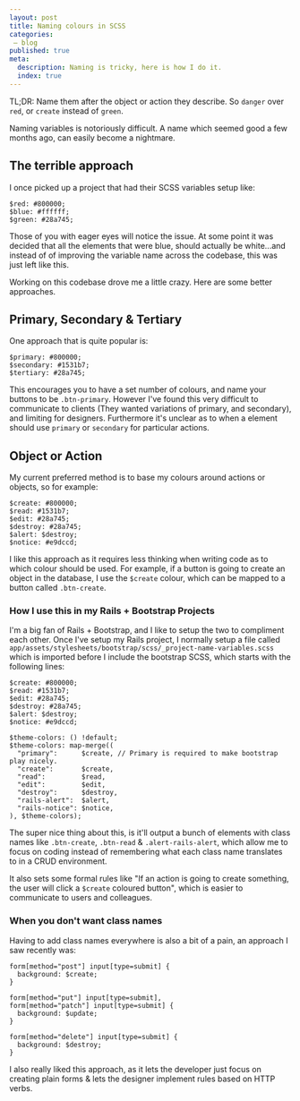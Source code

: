 ```yaml
---
layout: post
title: Naming colours in SCSS
categories:
 – blog
published: true
meta:
  description: Naming is tricky, here is how I do it.
  index: true
---
```


TL;DR: Name them after the object or action they describe. So `danger` over `red`, or `create` instead of `green`.

Naming variables is notoriously difficult. A name which seemed good a few months ago, can easily become a nightmare.

## The terrible approach

I once picked up a project that had their SCSS variables setup like:

    $red: #800000;
    $blue: #ffffff;
    $green: #28a745;

Those of you with eager eyes will notice the issue. At some point it was decided that all the elements that were blue, should actually be white...and instead of of improving the variable name across the codebase, this was just left like this.

Working on this codebase drove me a little crazy. Here are some better approaches.

## Primary, Secondary & Tertiary

One approach that is quite popular is:

    $primary: #800000;
    $secondary: #1531b7;
    $tertiary: #28a745;

This encourages you to have a set number of colours, and name your buttons to be `.btn-primary`. However I've found this very difficult to communicate to clients (They wanted variations of primary, and secondary), and limiting for designers. Furthermore it's unclear as to when a element should use  `primary` or `secondary` for particular actions.

## Object or Action

My current preferred method is to base my colours around actions or objects, so for example:

    $create: #800000;
    $read: #1531b7;
    $edit: #28a745;
    $destroy: #28a745;
    $alert: $destroy;
    $notice: #e9dccd;

I like this approach as it requires less thinking when writing code as to which colour should be used. For example, if a button is going to create an object in the database, I use the `$create` colour, which can be mapped to a button called `.btn-create`.

### How I use this in my Rails + Bootstrap Projects

I'm a big fan of Rails + Bootstrap, and I like to setup the two to compliment each other. Once I've setup my Rails project, I normally setup a file called `app/assets/stylesheets/bootstrap/scss/_project-name-variables.scss` which is imported before I include the bootstrap SCSS, which starts with the following lines:

    $create: #800000;
    $read: #1531b7;
    $edit: #28a745;
    $destroy: #28a745;
    $alert: $destroy;
    $notice: #e9dccd;

    $theme-colors: () !default;
    $theme-colors: map-merge((
      "primary":      $create, // Primary is required to make bootstrap play nicely.
      "create":       $create,
      "read":         $read,
      "edit":         $edit,
      "destroy":      $destroy,
      "rails-alert":  $alert,
      "rails-notice": $notice,
    ), $theme-colors);

The super nice thing about this, is it'll output a bunch of elements with class names like `.btn-create`, `.btn-read` & `.alert-rails-alert`, which allow me to focus on coding instead of remembering what each class name translates to in a CRUD environment.

It also sets some formal rules like "If an action is going to create something, the user will click a `$create` coloured button", which is easier to communicate to users and colleagues.

### When you don't want class names

Having to add class names everywhere is also a bit of a pain, an approach I saw recently was:

    form[method="post"] input[type=submit] {
      background: $create;
    }

    form[method="put"] input[type=submit],
    form[method="patch"] input[type=submit] {
      background: $update;
    }

    form[method="delete"] input[type=submit] {
      background: $destroy;
    }

I also really liked this approach, as it lets the developer just focus on creating plain forms & lets the designer implement rules based on HTTP verbs. 
